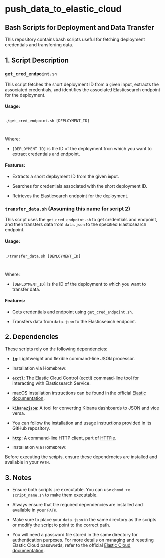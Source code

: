# push_data_to_elastic_cloud

## Bash Scripts for Deployment and Data Transfer

  

This repository contains bash scripts useful for fetching deployment credentials and transferring data.

  

## 1\. Script Description

  

### `get_cred_endpoint.sh`

  

This script fetches the short deployment ID from a given input, extracts the associated credentials, and identifies the associated Elasticsearch endpoint for the deployment.

  

#### Usage:

  

```

./get_cred_endpoint.sh [DEPLOYMENT_ID]

  

```

  

Where:

  

-  `[DEPLOYMENT_ID]` is the ID of the deployment from which you want to extract credentials and endpoint.

  

#### Features:

  

- Extracts a short deployment ID from the given input.

- Searches for credentials associated with the short deployment ID.

- Retrieves the Elasticsearch endpoint for the deployment.

  

### `transfer_data.sh` (Assuming this name for script 2)

  

This script uses the `get_cred_endpoint.sh` to get credentials and endpoint, and then transfers data from `data.json` to the specified Elasticsearch endpoint.

  

#### Usage:

  

```

./transfer_data.sh [DEPLOYMENT_ID]

  

```

  

Where:

  

-  `[DEPLOYMENT_ID]` is the ID of the deployment to which you want to transfer data.

  

#### Features:

  

- Gets credentials and endpoint using `get_cred_endpoint.sh`.

- Transfers data from `data.json` to the Elasticsearch endpoint.

  

## 2\. Dependencies

  

These scripts rely on the following dependencies:

  

-  **[`jq`](https://stedolan.github.io/jq/)**: Lightweight and flexible command-line JSON processor.

- Installation via Homebrew:

-  **[`ecctl`](https://www.elastic.co/guide/en/ecctl/current/index.html)**: The Elastic Cloud Control (ecctl) command-line tool for interacting with Elasticsearch Service.

- macOS installation instructions can be found in the official [Elastic documentation](https://www.elastic.co/guide/en/ecctl/current/installation.html).

-  **[`kibana2json`](https://github.com/spinscale/kibana2json)**: A tool for converting Kibana dashboards to JSON and vice versa.

- You can follow the installation and usage instructions provided in its GitHub repository.

-  **[`http`](https://httpie.io/)**: A command-line HTTP client, part of [HTTPie](https://httpie.io/).

- Installation via Homebrew:

  

Before executing the scripts, ensure these dependencies are installed and available in your `PATH`.

  

## 3\. Notes

  

- Ensure both scripts are executable. You can use `chmod +x script_name.sh` to make them executable.

- Always ensure that the required dependencies are installed and available in your `PATH`.

- Make sure to place your `data.json` in the same directory as the scripts or modify the script to point to the correct path.

- You will need a password file stored in the same directory for authentication purposes. For more details on managing and resetting Elastic Cloud passwords, refer to the official [Elastic Cloud documentation](https://www.elastic.co/guide/en/cloud/current/ec-password-reset.html).

